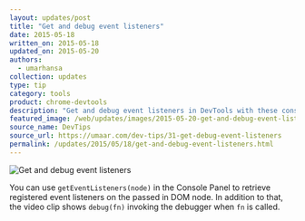 ```yaml
---
layout: updates/post
title: "Get and debug event listeners"
date: 2015-05-18
written_on: 2015-05-18
updated_on: 2015-05-20
authors:
  - umarhansa
collection: updates
type: tip
category: tools
product: chrome-devtools
description: "Get and debug event listeners in DevTools with these console commands."
featured_image: /web/updates/images/2015-05-20-get-and-debug-event-listeners/get-debug-event-listeners.gif
source_name: DevTips
source_url: https://umaar.com/dev-tips/31-get-debug-event-listeners
permalink: /updates/2015/05/18/get-and-debug-event-listeners.html
---
```

<img src="/web/updates/images/2015-05-20-get-and-debug-event-listeners/get-debug-event-listeners.gif" alt="Get and debug event listeners">

You can use <code>getEventListeners(node)</code> in the Console Panel to retrieve registered event listeners on the passed in DOM node. In addition to that, the video clip shows <code>debug(fn)</code> invoking the debugger when <code>fn</code> is called.
